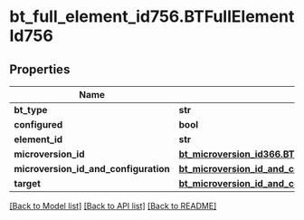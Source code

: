 # bt_full_element_id756.BTFullElementId756

## Properties
Name | Type | Description | Notes
------------ | ------------- | ------------- | -------------
**bt_type** | **str** |  | [optional] 
**configured** | **bool** |  | [optional] 
**element_id** | **str** |  | [optional] 
**microversion_id** | [**bt_microversion_id366.BTMicroversionId366**](BTMicroversionId366.md) |  | [optional] 
**microversion_id_and_configuration** | [**bt_microversion_id_and_configuration2338.BTMicroversionIdAndConfiguration2338**](BTMicroversionIdAndConfiguration2338.md) |  | [optional] 
**target** | [**bt_microversion_id_and_configuration2338.BTMicroversionIdAndConfiguration2338**](BTMicroversionIdAndConfiguration2338.md) |  | [optional] 

[[Back to Model list]](../README.md#documentation-for-models) [[Back to API list]](../README.md#documentation-for-api-endpoints) [[Back to README]](../README.md)


